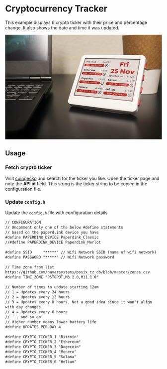 # Cryptocurrency Tracker
This example displays 6 crypto ticker with their price and percentage change.
It also shows the date and time it was updated.

![Crypto Tracker](Crypto_Tracker.png?raw=true "Crypto Tracker")

## Usage

### Fetch crypto ticker
Visit [coingecko](www.coingecko.com) and search for the ticker you like.
Open the ticker page and note the **API id** field. This string is the ticker string
to be copied in the configuration file.

### Update `config.h`

Update the `config.h` file with configuration details

```
// CONFIGURATION
// Uncomment only one of the below #define statements
// based on the paperd.ink device you have
#define PAPERDINK_DEVICE Paperdink_Classic
//#define PAPERDINK_DEVICE Paperdink_Merlot

#define SSID     "*****" // Wifi Network SSID (name of wifi network)
#define PASSWORD "*****" // Wifi Network password

// Time zone from list https://github.com/nayarsystems/posix_tz_db/blob/master/zones.csv
#define TIME_ZONE "PST8PDT,M3.2.0,M11.1.0"

// Number of times to update starting 12am
// 1 = Updates every 24 hours
// 2 = Updates every 12 hours
// 3 = Updates every 8 hours. Not a good idea since it won't align with day changes.
// 4 = Updates every 6 hours
// ... and so on
// Higher number means lower battery life
#define UPDATES_PER_DAY 4

#define CRYPTO_TICKER_1 "Bitcoin"
#define CRYPTO_TICKER_2 "Ethereum"
#define CRYPTO_TICKER_3 "Dogecoin"
#define CRYPTO_TICKER_4 "Monero"
#define CRYPTO_TICKER_5 "Solana"
#define CRYPTO_TICKER_6 "Helium"
```
